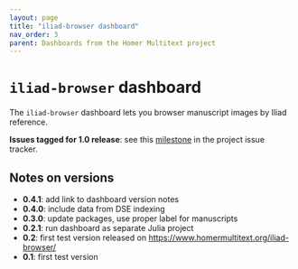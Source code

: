 ```yaml
---
layout: page
title: "iliad-browser dashboard"
nav_order: 3
parent: Dashboards from the Homer Multitext project
---
```


# `iliad-browser` dashboard


The `iliad-browser` dashboard lets you browser manuscript images by Iliad reference.

**Issues tagged for 1.0 release**:  see this [milestone](https://github.com/homermultitext/dashboards/milestone/3) in the project issue tracker.


## Notes on versions


- **0.4.1**: add link to dashboard version notes
- **0.4.0**: include data from DSE indexing
- **0.3.0**: update packages, use proper label for manuscripts
- **0.2.1**: run dashboard as separate Julia project
- **0.2**: first test version released on https://www.homermultitext.org/iliad-browser/
- **0.1**: first test version 